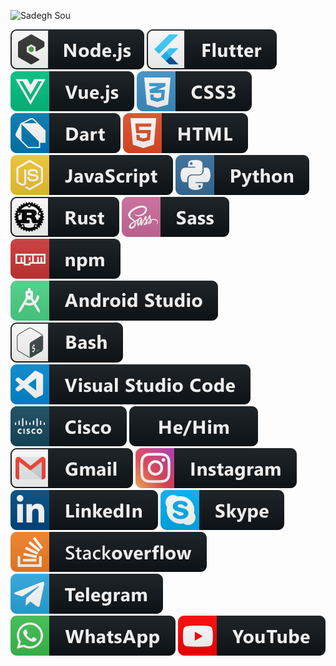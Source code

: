 <!-- [![Top Langs](https://github-readme-stats.vercel.app/api/top-langs/?username=sadeghsou&layout=compact)](https://github.com/anuraghazra/github-readme-stats) -->
<!-- ![Sadegh Sou](https://readme-jokes.vercel.app/api?bgColor=%23073b4c&textColor=%2306d6a0&aColor=%2306d6a0&borderColor=%2306d6a0") -->
![Sadegh Sou](https://github-readme-stats.vercel.app/api?username=sadeghsou&show_icons=true&theme=radical)

![NodeJs](https://github.com/MikeCodesDotNET/ColoredBadges/blob/master/svg/dev/frameworks/nodejs_larger.svg)
![Flutter](https://github.com/MikeCodesDotNET/ColoredBadges/blob/master/svg/dev/frameworks/flutter.svg)
![VueJs](https://github.com/MikeCodesDotNET/ColoredBadges/blob/master/svg/dev/frameworks/vue.svg)
![CSS3](https://github.com/MikeCodesDotNET/ColoredBadges/blob/master/svg/dev/languages/css3.svg)
![Dart](https://github.com/MikeCodesDotNET/ColoredBadges/blob/master/svg/dev/languages/dart.svg)
![HTML](https://github.com/MikeCodesDotNET/ColoredBadges/blob/master/svg/dev/languages/html.svg)
![JavaScript](https://github.com/MikeCodesDotNET/ColoredBadges/blob/master/svg/dev/languages/js.svg)
![Python](https://github.com/MikeCodesDotNET/ColoredBadges/blob/master/svg/dev/languages/python.svg)
![Rust](https://github.com/MikeCodesDotNET/ColoredBadges/blob/master/svg/dev/languages/rust.svg)
![Sass](https://github.com/MikeCodesDotNET/ColoredBadges/blob/master/svg/dev/languages/sass.svg)
![npm](https://github.com/MikeCodesDotNET/ColoredBadges/blob/master/svg/dev/services/npm.svg)
![Android Studio](https://github.com/MikeCodesDotNET/ColoredBadges/blob/master/svg/dev/tools/android_studio.svg)
![Bash](https://github.com/MikeCodesDotNET/ColoredBadges/blob/master/svg/dev/tools/bash.svg)
![VSCode](https://github.com/MikeCodesDotNET/ColoredBadges/blob/master/svg/dev/tools/visualstudio_code.svg)
![Cisco](https://github.com/MikeCodesDotNET/ColoredBadges/blob/master/svg/devices/cisco.svg)
![He/Him](https://github.com/MikeCodesDotNET/ColoredBadges/blob/master/svg/pronouns/hehim.svg)
![Gmail](https://github.com/MikeCodesDotNET/ColoredBadges/blob/master/svg/social/gmail.svg)
![Instagram](https://github.com/MikeCodesDotNET/ColoredBadges/blob/master/svg/social/instagram.svg)
![Linkedin](https://github.com/MikeCodesDotNET/ColoredBadges/blob/master/svg/social/linkedin.svg)
![Skype](https://github.com/MikeCodesDotNET/ColoredBadges/blob/master/svg/social/skype.svg)
![stackoverflow](https://github.com/MikeCodesDotNET/ColoredBadges/blob/master/svg/social/stackoverflow.svg)
![Telegram](https://github.com/MikeCodesDotNET/ColoredBadges/blob/master/svg/social/telegram.svg)
![WhatsApp](https://github.com/MikeCodesDotNET/ColoredBadges/blob/master/svg/social/whatsapp.svg)
![Youtube](https://github.com/MikeCodesDotNET/ColoredBadges/blob/master/svg/streaming/youtube.svg)

<!-- ![Sadegh Sou](./profile-3d-contrib/profile-green-animate.svg) -->
